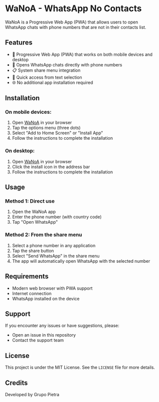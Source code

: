 # WaNoA - WhatsApp No Contacts

WaNoA is a Progressive Web App (PWA) that allows users to open WhatsApp chats with phone numbers that are not in their contacts list.

## Features

- 📱 Progressive Web App (PWA) that works on both mobile devices and desktop
- 🔗 Opens WhatsApp chats directly with phone numbers
- 📋 System share menu integration
- 🎯 Quick access from text selection
- 🌐 No additional app installation required

## Installation

### On mobile devices:
1. Open [WaNoA](https://grupopietra.com/tools/wsp-ncs/) in your browser
2. Tap the options menu (three dots)
3. Select "Add to Home Screen" or "Install App"
4. Follow the instructions to complete the installation

### On desktop:
1. Open [WaNoA](https://grupopietra.com/tools/wsp-ncs/) in your browser
2. Click the install icon in the address bar
3. Follow the instructions to complete the installation

## Usage

### Method 1: Direct use
1. Open the WaNoA app
2. Enter the phone number (with country code)
3. Tap "Open WhatsApp"

### Method 2: From the share menu
1. Select a phone number in any application
2. Tap the share button
3. Select "Send WhatsApp" in the share menu
4. The app will automatically open WhatsApp with the selected number

## Requirements

- Modern web browser with PWA support
- Internet connection
- WhatsApp installed on the device

## Support

If you encounter any issues or have suggestions, please:
- Open an issue in this repository
- Contact the support team

## License

This project is under the MIT License. See the `LICENSE` file for more details.

## Credits

Developed by Grupo Pietra